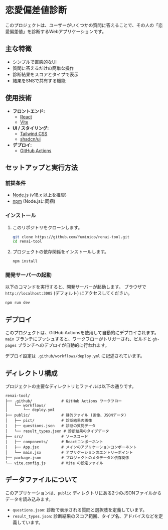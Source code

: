 # 恋愛偏差値診断

このプロジェクトは、ユーザーがいくつかの質問に答えることで、その人の「恋愛偏差値」を診断するWebアプリケーションです。

## 主な特徴

- シンプルで直感的なUI
- 質問に答えるだけの簡単な操作
- 診断結果をスコアとタイプで表示
- 結果をSNSで共有する機能

## 使用技術

- **フロントエンド:**
  - [React](https://react.dev/)
  - [Vite](https://vitejs.dev/)
- **UI / スタイリング:**
  - [Tailwind CSS](https://tailwindcss.com/)
  - [shadcn/ui](https://ui.shadcn.com/)
- **デプロイ:**
  - [GitHub Actions](https://github.com/features/actions)

## セットアップと実行方法

### 前提条件

- [Node.js](https://nodejs.org/) (v18.x 以上を推奨)
- [npm](https://www.npmjs.com/) (Node.jsに同梱)

### インストール

1.  このリポジトリをクローンします。
    ```bash
    git clone https://github.com/fuminico/renai-tool.git
    cd renai-tool
    ```

2.  プロジェクトの依存関係をインストールします。
    ```bash
    npm install
    ```

### 開発サーバーの起動

以下のコマンドを実行すると、開発サーバーが起動します。
ブラウザで `http://localhost:3005` (デフォルト) にアクセスしてください。

```bash
npm run dev
```

## デプロイ

このプロジェクトは、GitHub Actionsを使用して自動的にデプロイされます。
`main` ブランチにプッシュすると、ワークフローがトリガーされ、ビルドと `gh-pages` ブランチへのデプロイが自動的に行われます。

デプロイ設定は `.github/workflows/deploy.yml` に記述されています。

## ディレクトリ構成

プロジェクトの主要なディレクトリとファイルは以下の通りです。

```
renai-tool/
├── .github/             # GitHub Actions ワークフロー
│   └── workflows/
│       └── deploy.yml
├── public/              # 静的ファイル (画像、JSONデータ)
│   ├── pict/            # 診断結果の画像
│   ├── questions.json   # 診断の質問データ
│   └── result_types.json # 診断結果のタイプデータ
├── src/                 # ソースコード
│   ├── components/      # Reactコンポーネント
│   ├── App.jsx          # メインのアプリケーションコンポーネント
│   └── main.jsx         # アプリケーションのエントリーポイント
├── package.json         # プロジェクトのメタデータと依存関係
└── vite.config.js       # Vite の設定ファイル
```

## データファイルについて

このアプリケーションは、`public` ディレクトリにある2つのJSONファイルからデータを読み込みます。

-   `questions.json`: 診断で表示される質問と選択肢を定義しています。
-   `result_types.json`: 診断結果のスコア範囲、タイプ名、アドバイスなどを定義しています。